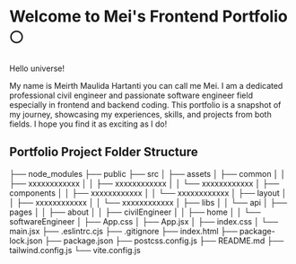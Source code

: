 # Welcome to Mei's Frontend Portfolio 🌕

Hello universe!

My name is Meirth Maulida Hartanti you can call me Mei. I am a dedicated professional civil engineer and passionate software engineer field especially in frontend and backend coding. This portfolio is a snapshot of my journey, showcasing my experiences, skills, and projects from both fields. I hope you find it as exciting as I do!

## Portfolio Project Folder Structure

├── node_modules
├── public
├── src
│ ├── assets
│ ├── common
│ │ ├── xxxxxxxxxxxx
│ │ ├── xxxxxxxxxxxx
│ │ └── xxxxxxxxxxxx
│ ├── components
│ │ ├── xxxxxxxxxxxx
│ │ └── xxxxxxxxxxxx
│ ├── layout
│ │ ├── xxxxxxxxxxxx
│ │ └── xxxxxxxxxxxx
│ ├── libs
│ │ └── api
│ ├── pages
│ │ ├── about
│ │ ├── civilEngineer
│ │ ├── home
│ │ └── softwareEngineer
│ ├── App.css
│ ├── App.jsx
│ ├── index.css
│ └── main.jsx
├── .eslintrc.cjs
├── .gitignore
├── index.html
├── package-lock.json
├── package.json
├── postcss.config.js
├── README.md
├── tailwind.config.js
└── vite.config.js
